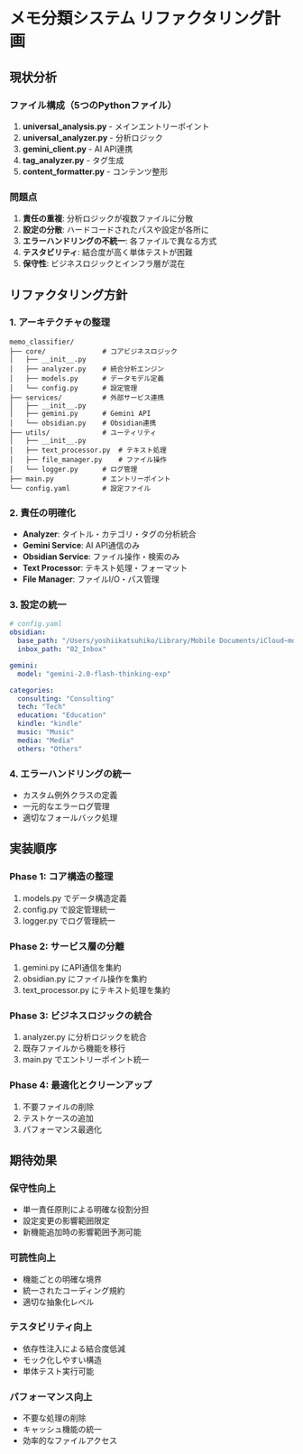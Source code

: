 # メモ分類システム リファクタリング計画

## 現状分析

### ファイル構成（5つのPythonファイル）
1. **universal_analysis.py** - メインエントリーポイント
2. **universal_analyzer.py** - 分析ロジック
3. **gemini_client.py** - AI API連携
4. **tag_analyzer.py** - タグ生成
5. **content_formatter.py** - コンテンツ整形

### 問題点
1. **責任の重複**: 分析ロジックが複数ファイルに分散
2. **設定の分散**: ハードコードされたパスや設定が各所に
3. **エラーハンドリングの不統一**: 各ファイルで異なる方式
4. **テスタビリティ**: 結合度が高く単体テストが困難
5. **保守性**: ビジネスロジックとインフラ層が混在

## リファクタリング方針

### 1. アーキテクチャの整理
```
memo_classifier/
├── core/              # コアビジネスロジック
│   ├── __init__.py
│   ├── analyzer.py    # 統合分析エンジン
│   ├── models.py      # データモデル定義
│   └── config.py      # 設定管理
├── services/          # 外部サービス連携
│   ├── __init__.py
│   ├── gemini.py      # Gemini API
│   └── obsidian.py    # Obsidian連携
├── utils/             # ユーティリティ
│   ├── __init__.py
│   ├── text_processor.py  # テキスト処理
│   ├── file_manager.py    # ファイル操作
│   └── logger.py      # ログ管理
├── main.py            # エントリーポイント
└── config.yaml        # 設定ファイル
```

### 2. 責任の明確化
- **Analyzer**: タイトル・カテゴリ・タグの分析統合
- **Gemini Service**: AI API通信のみ
- **Obsidian Service**: ファイル操作・検索のみ
- **Text Processor**: テキスト処理・フォーマット
- **File Manager**: ファイルI/O・パス管理

### 3. 設定の統一
```yaml
# config.yaml
obsidian:
  base_path: "/Users/yoshiikatsuhiko/Library/Mobile Documents/iCloud~md~obsidian/Documents"
  inbox_path: "02_Inbox"

gemini:
  model: "gemini-2.0-flash-thinking-exp"

categories:
  consulting: "Consulting"
  tech: "Tech"
  education: "Education"
  kindle: "kindle"
  music: "Music"
  media: "Media"
  others: "Others"
```

### 4. エラーハンドリングの統一
- カスタム例外クラスの定義
- 一元的なエラーログ管理
- 適切なフォールバック処理

## 実装順序

### Phase 1: コア構造の整理
1. models.py でデータ構造定義
2. config.py で設定管理統一
3. logger.py でログ管理統一

### Phase 2: サービス層の分離
1. gemini.py にAPI通信を集約
2. obsidian.py にファイル操作を集約
3. text_processor.py にテキスト処理を集約

### Phase 3: ビジネスロジックの統合
1. analyzer.py に分析ロジックを統合
2. 既存ファイルから機能を移行
3. main.py でエントリーポイント統一

### Phase 4: 最適化とクリーンアップ
1. 不要ファイルの削除
2. テストケースの追加
3. パフォーマンス最適化

## 期待効果

### 保守性向上
- 単一責任原則による明確な役割分担
- 設定変更の影響範囲限定
- 新機能追加時の影響範囲予測可能

### 可読性向上
- 機能ごとの明確な境界
- 統一されたコーディング規約
- 適切な抽象化レベル

### テスタビリティ向上
- 依存性注入による結合度低減
- モック化しやすい構造
- 単体テスト実行可能

### パフォーマンス向上
- 不要な処理の削除
- キャッシュ機能の統一
- 効率的なファイルアクセス